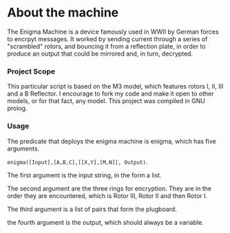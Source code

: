 # About the machine

The Enigma Machine is a device famously used in WWII by German forces to encrpyt messages. It worked by sending current through a series of "scrambled" rotors, and bouncing it from a reflection plate, in order to produce an output that could be mirrored and, in turn, decrypted.

### Project Scope 

This particular script is based on the M3 model, which features rotors I, II, III and a B Reflector. I encourage to fork my code and make it open to other models, or for that fact, any model. This project was compiled in GNU prolog.

### Usage

The predicate that deploys the enigma machine is enigma, which has five arguments.

``enigma([Input],[A,B,C],[[X,Y],[M,N]], Output)``.

The first argument is the input string, in the form a list.

The second argument are the three rings for encryption. They are in the order they are encountered, which is Rotor III, Rotor II and then Rotor I.

The third argument is a list of pairs that form the plugboard.

the fourth argument is the output, which should always be a variable.
